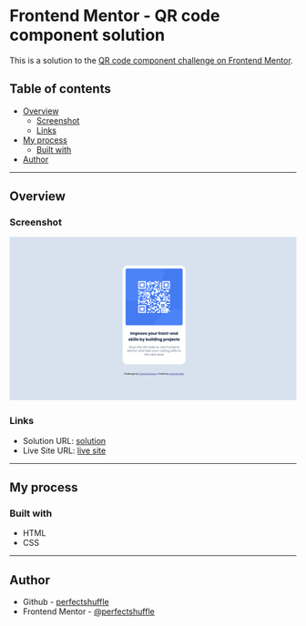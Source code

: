 # Frontend Mentor - QR code component solution

This is a solution to the [QR code component challenge on Frontend Mentor](https://www.frontendmentor.io/challenges/qr-code-component-iux_sIO_H). 

## Table of contents

- [Overview](#overview)
  - [Screenshot](#screenshot)
  - [Links](#links)
- [My process](#my-process)
  - [Built with](#built-with)
- [Author](#author)

<hr>

## Overview

### Screenshot

![QR Code Preview](images/qr-code.png)


### Links

- Solution URL: [solution](https://www.frontendmentor.io/solutions/solution-using-html-and-css-flexbox-QF2eMqKn7K)
- Live Site URL: [live site](https://perfectshuffle.github.io/frontendmentor.io-QR-code-component/)

<hr>

## My process

### Built with

- HTML
- CSS

<hr>

## Author

- Github - [perfectshuffle](https://www.github.com/perfectshuffle)
- Frontend Mentor - [@perfectshuffle](https://www.frontendmentor.io/profile/perfectshuffle)


